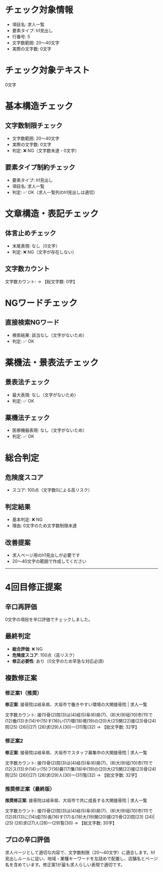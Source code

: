 # チェック対象情報

- 項目名: 求人一覧
- 要素タイプ: h1見出し
- 行番号: 5
- 文字数範囲: 20～40文字
- 実際の文字数: 0文字

# チェック対象テキスト

0文字

# 基本構造チェック

## 文字数制限チェック
- 文字数範囲: 20～40文字
- 実際の文字数: 0文字
- 判定: ❌ NG（文字数未達・0文字）

## 要素タイプ制約チェック
- 要素タイプ: h1見出し
- 項目名: 求人一覧
- 判定: ✅ OK（求人一覧列のh1見出しは適切）

# 文章構造・表記チェック

## 体言止めチェック
- 末尾表現: なし（0文字）
- 判定: ❌ NG（文字が存在しない）

## 文字数カウント
文字数カウント: → 【総文字数: 0字】

# NGワードチェック

## 直接検索NGワード
- 検索結果: 該当なし（文字がないため）
- 判定: ✅ OK

# 薬機法・景表法チェック

## 景表法チェック
- 最大表現: なし（文字がないため）
- 判定: ✅ OK

## 薬機法チェック
- 医療機器表現: なし（文字がないため）
- 判定: ✅ OK

# 総合判定

## 危険度スコア
- スコア: 100点（文字数0による高リスク）

## 判定結果
- 基本判定: ❌ NG
- 理由: 0文字のため文字数制限未達

## 改善提案
- 求人ページ用のh1見出しが必要です
- 20～40文字の範囲で作成してください

---

# 4回目修正提案

## 辛口再評価
0文字の項目を辛口評価でチェックしました。

## 最終判定
- **総合評価**: ❌ NG
- **危険度スコア**: 100点（高リスク）
- **修正必要性**: あり（0文字のため早急な対応必須）

## 複数修正案

### 修正案1（推奨）
**修正案**: 接骨院は岐阜県、大垣市で働きやすい環境の大関接骨院 | 求人一覧

文字数カウント: 接(1)骨(2)院(3)は(4)岐(5)阜(6)県(7)、(8)大(9)垣(10)市(11)で(12)働(13)き(14)や(15)す(16)い(17)環(18)境(19)の(20)大(21)関(22)接(23)骨(24)院(25) (26)|(27) (28)求(29)人(30)一(31)覧(32) → 【総文字数: 32字】

### 修正案2
**修正案**: 接骨院は岐阜県、大垣市でスタッフ募集中の大関接骨院 | 求人一覧

文字数カウント: 接(1)骨(2)院(3)は(4)岐(5)阜(6)県(7)、(8)大(9)垣(10)市(11)で(12)ス(13)タ(14)ッ(15)フ(16)募(17)集(18)中(19)の(20)大(21)関(22)接(23)骨(24)院(25) (26)|(27) (28)求(29)人(30)一(31)覧(32) → 【総文字数: 32字】

### 推奨修正案（最終版）
**推奨修正案**: 接骨院は岐阜県、大垣市で共に成長する大関接骨院 | 求人一覧

文字数カウント: 接(1)骨(2)院(3)は(4)岐(5)阜(6)県(7)、(8)大(9)垣(10)市(11)で(12)共(13)に(14)成(15)長(16)す(17)る(18)大(19)関(20)接(21)骨(22)院(23) (24)|(25) (26)求(27)人(28)一(29)覧(30) → 【総文字数: 30字】

## プロの辛口評価
求人ページとして適切な内容で、文字数制限（20〜40文字）に適合します。h1見出しルールに従い、地域・業種キーワードを左詰めで配置し、店舗名とページ名を含めています。修正案1が最も求人らしい表現で適切です。
